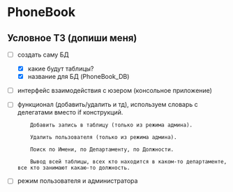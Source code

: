 # PhoneBook
## Условное ТЗ (допиши меня)
- [ ] создать саму БД
	- [x] какие будут таблицы?
	- [x] название для БД (PhoneBook_DB)
- [ ] интерфейс взаимодействия с юзером (консольное приложение)
- [ ] функционал (добавить/удалить и тд), используем словарь с делегатами вместо if конструкций.

		  Добавить запись в таблицу (только из режима админа). 
		  
		  Удалить пользователя (только из режима админа). 
		  
		  Поиск по Имени, по Департаменту, по Должности. 
		  
		  Вывод всей таблицы, всех кто находится в каком-то департаменте, все кто занимают какаю-то должность. 
- [ ] режим пользователя и администратора

